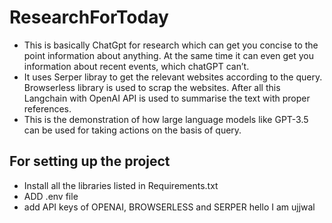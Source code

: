 # ResearchForToday
 - This is basically ChatGpt for research which can get you concise to the point information about anything. At the same time
   it can even get you information about recent events, which chatGPT can’t.
- It uses Serper libray to get the relevant websites according to the query. Browserless library is used to scrap the websites.
   After all this Langchain with OpenAI API is used to summarise the text with proper references.
- This is the demonstration of how large language models like GPT-3.5 can be used for taking actions on the basis of query.
  

## For setting up the project
- Install all the libraries listed in Requirements.txt
- ADD .env file
- add API keys of OPENAI, BROWSERLESS and SERPER
hello I am ujjwal
